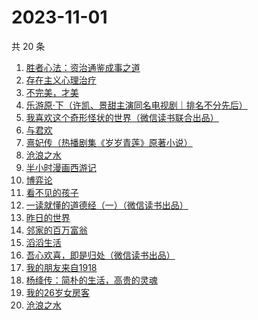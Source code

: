 # 2023-11-01

共 20 条

<!-- BEGIN WEREAD -->
<!-- 最后更新时间 2023-11-01 04:05:53 +0800 -->
1. [胜者心法：资治通鉴成事之道](https://weread.qq.com/web/bookDetail/6ae329f0813ab8415g0145d5)
1. [存在主义心理治疗](https://weread.qq.com/web/bookDetail/538320a0813ab83e4g01836b)
1. [不完美，才美](https://weread.qq.com/web/bookDetail/0f8327a05ccfbd0f8552c12)
1. [乐游原·下（许凯、景甜主演同名电视剧｜排名不分先后）](https://weread.qq.com/web/bookDetail/cc4328b0813ab840eg019bc6)
1. [我喜欢这个奇形怪状的世界（微信读书联合出品）](https://weread.qq.com/web/bookDetail/17532b00813ab8416g014dc0)
1. [与君欢](https://weread.qq.com/web/bookDetail/18c32a40813ab83dag018fcb)
1. [熹妃传（热播剧集《岁岁青莲》原著小说）](https://weread.qq.com/web/bookDetail/a7d326d0813ab8409g01957a)
1. [沧浪之水](https://weread.qq.com/web/bookDetail/7c632ef05a49197c62b53f0)
1. [半小时漫画西游记](https://weread.qq.com/web/bookDetail/83132c80813ab83e8g012bdb)
1. [博弈论](https://weread.qq.com/web/bookDetail/86a32490718ea51d86a0045)
1. [看不见的孩子](https://weread.qq.com/web/bookDetail/032320f0813ab7c77g0140d1)
1. [一读就懂的道德经（一）（微信读书出品）](https://weread.qq.com/web/bookDetail/19d32440813ab83d8g0152c9)
1. [昨日的世界](https://weread.qq.com/web/bookDetail/80a324f0716b1a6480af682)
1. [邻家的百万富翁](https://weread.qq.com/web/bookDetail/26532c00813ab83dbg0183ba)
1. [滔滔生活](https://weread.qq.com/web/bookDetail/47632e40813ab774cg010258)
1. [吾心欢喜，即是归处（微信读书出品）](https://weread.qq.com/web/bookDetail/cad32210813ab83e5g016fb8)
1. [我的朋友来自1918](https://weread.qq.com/web/bookDetail/2e132250813ab7d6dg015d53)
1. [杨绛传：简朴的生活，高贵的灵魂](https://weread.qq.com/web/bookDetail/cb032d80720559e8cb04fd3)
1. [我的26岁女房客](https://weread.qq.com/web/bookDetail/6dc32200813ab7ed4g01138b)
1. [沧浪之水](https://weread.qq.com/web/bookDetail/04a32a507266029704ad531)
<!-- END WEREAD -->